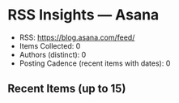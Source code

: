 # RSS Insights — Asana

- RSS: https://blog.asana.com/feed/
- Items Collected: 0
- Authors (distinct): 0
- Posting Cadence (recent items with dates): 0

## Recent Items (up to 15)

